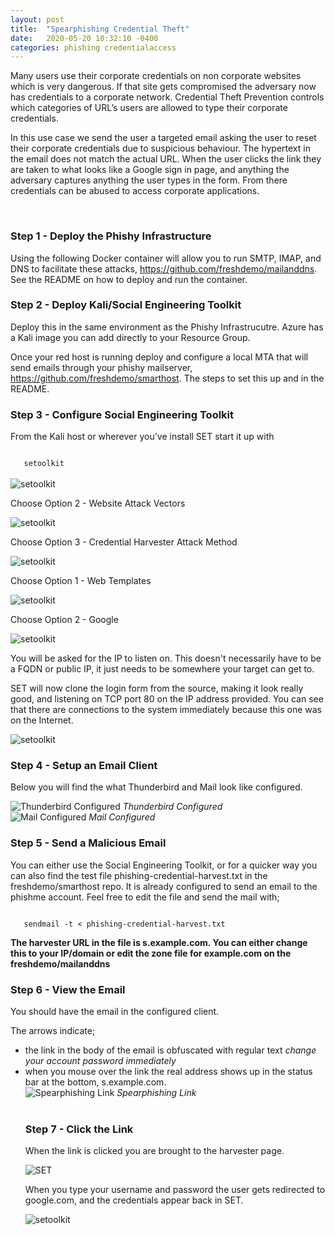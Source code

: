 ```yaml
---
layout: post
title:  "Spearphishing Credential Theft"
date:   2020-05-20 10:32:10 -0400
categories: phishing credentialaccess
---
```


<p>
Many users use their corporate credentials on non corporate websites which is very dangerous. If that site gets compromised the adversary now has credentials to a corporate network. Credential Theft Prevention controls which categories of URL’s users are allowed to type their corporate credentials.
</p>
  
<p>
In this use case we send the user a targeted email asking the user to reset their corporate credentials due to suspicious behaviour. The hypertext in the email does not match the actual URL. When the user clicks the link they are taken to what looks like a Google sign in page, and anything the adversary captures anything the user types in the form. From there credentials can be abused to access corporate applications. 
</p>
<br>


<h3>Step 1 - Deploy the Phishy Infrastructure</h3>

<p>
Using the following Docker container will allow you to run SMTP, IMAP, and DNS to facilitate these attacks, <a href="https://github.com/freshdemo/mailanddns" target="_blank">https://github.com/freshdemo/mailanddns</a>. See the README on how to deploy and run the container.
</p>


<h3>Step 2 - Deploy Kali/Social Engineering Toolkit</h3>

<p>
Deploy this in the same environment as the Phishy Infrastrucutre. Azure has a Kali image you can add directly to your Resource Group.
</p>
<p>
Once your red host is running deploy and configure a local MTA that will send emails through your phishy mailserver, <a href="https://github.com/freshdemo/smarthost" target="_blank">https://github.com/freshdemo/smarthost</a>. The steps to set this up and in the README.
</p>


<h3>Step 3 - Configure Social Engineering Toolkit</h3>

<p>From the Kali host or wherever you've install SET start it up with
</p>
<code>
   setoolkit
</code>
<br>

<img src="/images/setoolkit.png" alt="setoolkit">
<br>

<p>
Choose Option 2 - Website Attack Vectors
</p>
<img src="/images/setoolkit-website-attack-vectors.png" alt="setoolkit">
<br>

<p>
Choose Option 3 - Credential Harvester Attack Method
</p>
<img src="/images/setoolkit-credential-harvester.png" alt="setoolkit">
<br>

<p>
Choose Option 1 - Web Templates
</p>
<img src="/images/setoolkit-credential-web-template.png" alt="setoolkit">
<br>

<p>
Choose Option 2 - Google
</p>
<img src="/images/setoolkit-credential-web-google.png" alt="setoolkit">
<br>

<p>You will be asked for the IP to listen on. This doesn't necessarily have to be a FQDN or public IP, it just needs to be somewhere your target can get to.
</p>

<p>
SET will now clone the login form from the source, making it look really good, and listening on TCP port 80 on the IP address provided. You can see that there are connections to the system immediately because this one was on the Internet.
</p>
<img src="/images/setoolkit-credential-listening.png" alt="setoolkit">

<h3>Step 4 - Setup an Email Client</h3>

<p>
Below you will find the what Thunderbird and Mail look like configured.
</p>
<img src="/images/thunderbird-configured.png" alt="Thunderbird Configured">
<i>Thunderbird Configured</i><br>
<img src="/images/mail-configured.png" alt="Mail Configured">
<i>Mail Configured</i><br>


<h3>Step 5 - Send a Malicious Email</h3>

<p>
You can either use the Social Engineering Toolkit, or for a quicker way you can also find the test file phishing-credential-harvest.txt in the freshdemo/smarthost repo. It is already configured to send an email to the phishme account. Feel free to edit the file and send the mail with;
</p>
<code>
   sendmail -t < phishing-credential-harvest.txt
</code>

<b>The harvester URL in the file is s.example.com. You can either change this to your IP/domain or edit the zone file for example.com on the freshdemo/mailanddns</b>
<br>


<h3>Step 6 - View the Email</h3>

<p>
You should have the email in the configured client. 
</p>

<p>
The arrows indicate;
</p>
<ul>
   <li>the link in the body of the email is obfuscated with regular text <i>change your account password immediately</i>
   <li>when you mouse over the link the real address shows up in the status bar at the bottom, s.example.com.
<br>

<img src="/images/credential-theft-phish.png" alt="Spearphishing Link">
<i>Spearphishing Link</i>
<br>
<br>

<h3>Step 7 - Click the Link</h3>

<p>
When the link is clicked you are brought to the harvester page.
</p>
<img src="/images/setoolkit-credential-server.png" alt="SET">
<br>

<p>
When you type your username and password the user gets redirected to google.com, and the credentials appear back in SET.
</p>
<img src="/images/setoolkit-credential-harvested.png" alt="setoolkit">
